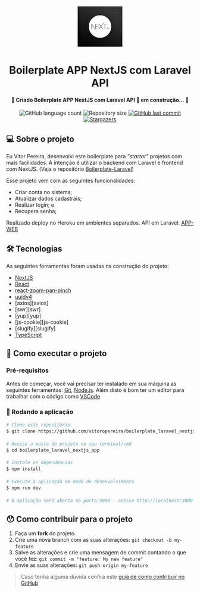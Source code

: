 <h1 align="center">
     <img alt="Boilerplate APP NextJS com Laravel API" title="#Boilerplate" width="120" src="./public/images/nextjs.jpg" /> 
</h1>
<h1 align="center">
Boilerplate APP NextJS com Laravel API
</h1>

<h4 align="center"> 
	🚧 Criado Boilerplate APP NextJS com Laravel API 🚀 em construção... 🚧
</h4>

<p align="center">
  <img alt="GitHub language count" src="https://img.shields.io/github/languages/count/vitoropereira/my-family?color=%2304D361">
  <img alt="Repository size" src="https://img.shields.io/github/repo-size/vitoropereira/my-family">
  <a href="https://github.com/vitoropereira/my-family/commits/main">
    <img alt="GitHub last commit" src="https://img.shields.io/github/last-commit/vitoropereira/my-family">
  </a>
   <a href="https://github.com/vitoropereira/my-family/stargazers">
    <img alt="Stargazers" src="https://img.shields.io/github/stars/vitoropereira/my-family?style=social">
  </a>
</p>


## 💻 Sobre o projeto

Eu Vitor Pereira, desenvolvi este boilerplate para _"startar"_ projetos com mais facilidades. A intenção é utilizar o backend com Laravel e frontend com NextJS. (Veja o repositório [Boilerplate-Laravel](https://github.com/vitoropereira/boilerplate_laravel_nextjs_api))

Esse projeto vem com as seguintes funcionalidades:
 * Criar conta no sistema;
 * Atualizar dados cadastrais;
 * Realizar login; e
 * Recupera senha;

Realizado deploy no Heroku em ambientes separados.
API em Laravel: 
[APP-WEB](https://boilerplate-laravel-nextjs-app.herokuapp.com/)

## 🛠 Tecnologias

As seguintes ferramentas foram usadas na construção do projeto:

- [NextJS][nextjs]
- [React][reactjs]
- [react-zoom-pan-pinch][reactZoomPanPinch]
- [uuidv4][uuidv4]
- [axios][axios]
- [swr][swr]
- [yup][yup]
- [js-cookie][js-cookie]
- [slugify][slugify]
- [TypeScript][typescript]

## 🚀 Como executar o projeto

### Pré-requisitos

Antes de começar, você vai precisar ter instalado em sua máquina as seguintes ferramentas:
[Git](https://git-scm.com), [Node.js][nodejs]. 
Além disto é bom ter um editor para trabalhar com o código como [VSCode][vscode]

### 🧭 Rodando a aplicação

```bash
# Clone este repositório
$ git clone https://github.com/vitoropereira/boilerplate_laravel_nextjs_app.git

# Acesse a pasta do projeto no seu terminal/cmd
$ cd boilerplate_laravel_nextjs_app

# Instale as dependências
$ npm install

# Execute a aplicação em modo de desenvolvimento
$ npm run dev

# A aplicação será aberta na porta:3000 - acesse http://localhost:3000
```

## 😯 Como contribuir para o projeto

1. Faça um **fork** do projeto.
2. Crie uma nova branch com as suas alterações: `git checkout -b my-feature`
3. Salve as alterações e crie uma mensagem de commit contando o que você fez: `git commit -m "feature: My new feature"`
4. Envie as suas alterações: `git push origin my-feature`
> Caso tenha alguma dúvida confira este [guia de como contribuir no GitHub](https://github.com/firstcontributions/first-contributions)


[typescript]: https://www.typescriptlang.org/
[classnames]: https://www.npmjs.com/package/classnames
[nextjs]: https://nextjs.org/
[reactjs]: https://reactjs.org
[reactZoomPanPinch]: https://www.npmjs.com/package/react-zoom-pan-pinch
[vscode]: https://code.visualstudio.com/
[nodejs]: https://nodejs.org/
[uuidv4]: https://www.npmjs.com/package/uuidv4
[uuidv4]: https://swr.vercel.app/pt-BR